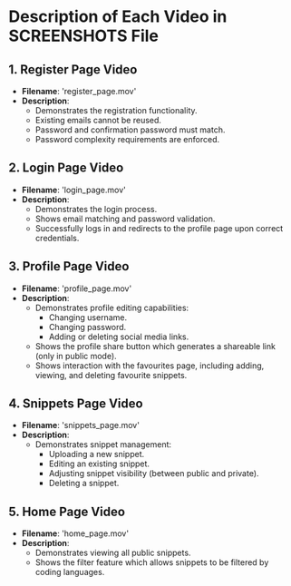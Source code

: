 # Description of Each Video in SCREENSHOTS File

## 1. Register Page Video

- **Filename**: 'register_page.mov'
- **Description**:
    - Demonstrates the registration functionality.
    - Existing emails cannot be reused.
    - Password and confirmation password must match.
    - Password complexity requirements are enforced.

## 2. Login Page Video

- **Filename**: 'login_page.mov'
- **Description**:
    - Demonstrates the login process.
    - Shows email matching and password validation.
    - Successfully logs in and redirects to the profile page upon correct credentials.

## 3. Profile Page Video

- **Filename**: 'profile_page.mov'
- **Description**:
    - Demonstrates profile editing capabilities:
        - Changing username.
        - Changing password.
        - Adding or deleting social media links.
    - Shows the profile share button which generates a shareable link (only in public mode).
    - Shows interaction with the favourites page, including adding, viewing, and deleting favourite snippets.

## 4. Snippets Page Video

- **Filename**: 'snippets_page.mov'
- **Description**:
    - Demonstrates snippet management:
        - Uploading a new snippet.
        - Editing an existing snippet.
        - Adjusting snippet visibility (between public and private).
        - Deleting a snippet.

## 5. Home Page Video

- **Filename**: 'home_page.mov'
- **Description**:
    - Demonstrates viewing all public snippets.
    - Shows the filter feature which allows snippets to be filtered by coding languages.